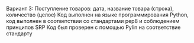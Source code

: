 Вариант 3: Поступление товаров: дата, название товара (строка), количество (целое)
Код выполнен на языке программирования Python, код выполнен в соответствии со стандартами pep8 и соблюдением принципов SRP
Код был проверен с помощью Pylin на соответствие стандарту
